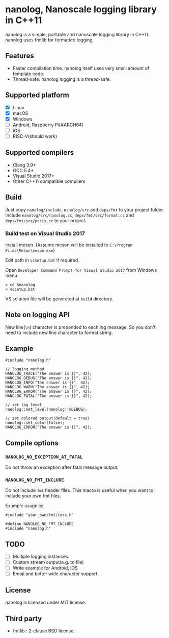 # nanolog, Nanoscale logging library in C++11

nanolog is a simple, portable and nanoscale logging library in C++11.
nanolog uses fmtlib for formatted logging.

## Features

* Faster compilation time. nanolog itself uses very small amount of template code.
* Thread-safe. nanolog logging is a thread-safe.

## Supported platform

* [x] Linux
* [x] macOS
* [x] Windows
* [ ] Android, Raspberry Pi(AARCH64)
* [ ] iOS
* [ ] RISC-V(should work)

## Supported compilers

* Clang 3.9+
* GCC 5.4+
* Visual Studio 2017+
* Other C++11 compatible compilers

## Build

Just copy `nanolog/include`, `nanolog/src` and `deps/fmt` to your project folder.
Include `nanolog/src/nanolog.cc`, `deps/fmt/src/format.cc` and `deps/fmt/src/posix.cc` to your project.

### Build test on Visual Studio 2017

Install meson.
(Assume meson will be installed to `C:\Program Files\Meson\meson.exe`)

Edit path in `vcsetup.bat` if required.

Open `Developer Command Prompt for Visual Studio 2017` from Windows menu.

```
> cd $nanolog
> vcsetup.bat
```

VS solution file will be generated at `build` directory.

## Note on logging API

New line(`\n`) character is prepended to each log message.
So you don't need to include new line character to format string.

## Example

```
#include "nanolog.h"

// logging method
NANOLOG_TRACE("The answer is {}", 42);
NANOLOG_DEBUG("The answer is {}", 42);
NANOLOG_INFO("The answer is {}", 42);
NANOLOG_WARN("The answer is {}", 42);
NANOLOG_ERROR("The answer is {}", 42);
NANOLOG_FATAL("The answer is {}", 42);

// set log level
nanolog::set_level(nanolog::kDEBUG);

// set colored output(default = true)
nanolog::set_color(false);
NANOLOG_ERROR("The answer is {}", 42);
```

## Compile options

### `NANOLOG_NO_EXCEPTION_AT_FATAL`

Do not throw an exception after fatal message output.

### `NANOLOG_NO_FMT_INCLUDE`

Do not include `fmt` header files.
This macro is useful when you want to include your own fmt files.

Example usage is:

```
#include "your_own/fmt/core.h"

#define NANOLOG_NO_FMT_INCLUDE
#include "nanolog.h"
```

## TODO

* [ ] Multiple logging instances.
* [ ] Custom stream output(e.g. to file)
* [ ] Write example for Android, iOS
* [ ] Emoji and better wide character support.

## License

nanolog is licensed under MIT license.

## Third party

* fmtlib : 2-clause BSD license.
